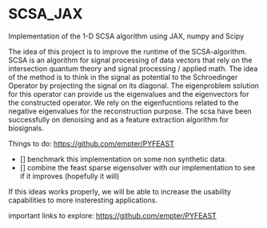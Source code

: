 # SCSA_JAX

Implementation of the 1-D SCSA algorithm using JAX, numpy and Scipy 

The idea of this project is to improve the runtime of the SCSA-algorithm.
SCSA is an algorithm for signal processing of data vectors that rely on 
the intersection quantum theory and signal processing / applied math. 
The idea of the method is to think in the signal as potential to the
Schroedinger Operator by projecting the signal on its diagonal. The 
eigenproblem solution for this operator can provide us the eigenvalues
and the eigenvectors for the constructed operator. We rely on the eigenfucntions
related to the negative eigenvalues for the reconstruction purpose. 
The scsa have been successfully on denoising and as a feature extraction algorithm
for biosignals.

Things to do: 
https://github.com/empter/PYFEAST

- [] benchmark this implementation on some non synthetic data. 
- [] combine the feast sparse eigensolver with our implementation
     to see if it improves (hopefully it will) 

If this ideas works properly, we will be able to increase the usability capabilities
to more insteresting applications.

important links to explore:
https://github.com/empter/PYFEAST
